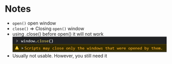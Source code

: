 # Notes

- `open()` open window
- `close()` => Closing `open()` window
- using .close() before open() it will not work
  ![error msg](prof.png)
- Usually not usable. However, you still need it
